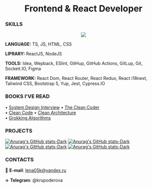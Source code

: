 <h1 align="center">Frontend & React Developer</h1> 

### SKILLS

<p align="center">
  <a href="https://skillicons.dev">
    <img src="https://skillicons.dev/icons?i=ts,react,js,nodejs,redux,jest,bootstrap,html,css,github,githubactions,gitlab,git,figma" />
  </a>
</p>

**LANGUAGE:** TS, JS, HTML, CSS

**LIPRARY:** ReactJS, NodeJS

**TOOLS:** Idea, Wepback, ESlint, GitHup, GitHub Actions, GitLup, Git, Sockeit.IO, Figma

**FRAMEWORK:** React Dom, React Router, React Redux, React i18next, Taliwind CSS, Bootstrap 5, Yup, Jest, Cypress.IO

### BOOKS I'VE READ

• [System Design Interview](https://www.amazon.com/System-Design-Interview-insiders-Second/dp/B08CMF2CQF) 
• [The Clean Coder](https://www.amazon.com/Clean-Coder-Conduct-Professional-Programmers/dp/0137081073)  
• [Clean Code](https://www.amazon.com/Clean-Code-Handbook-Software-Craftsmanship/dp/0132350882)
• [Clean Architecture](https://www.amazon.com/Clean-Architecture-Craftsmans-Software-Structure/dp/0134494164)  
• [Grokking Algorithms](https://www.manning.com/books/grokking-algorithms)



### PROJECTS

[![Anurag's GitHub stats-Dark](https://github-readme-stats.vercel.app/api/pin/?username=Lena05k&repo=frontend-project-12&theme)](https://github.com/Lena05k/frontend-project-12)
[![Anurag's GitHub stats-Dark](https://github-readme-stats.vercel.app/api/pin/?username=Lena05k&repo=frontend-project-11&theme)](https://github.com/Lena05k/frontend-project-11)
[![Anurag's GitHub stats-Dark](https://github-readme-stats.vercel.app/api/pin/?username=Lena05k&repo=Web-Chateau-App&theme)](https://github.com/Lena05k/Web-Chateau-App)
[![Anurag's GitHub stats-Dark](https://github-readme-stats.vercel.app/api/pin/?username=Lena05k&repo=camera-application&theme)](https://github.com/Lena05k/camera-application)

### CONTACTS

📧 **E-mail**: lena05k@yandex.ru

✈️ **Telegram**: @krupoderova

